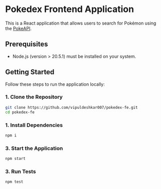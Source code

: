 
# Pokedex Frontend Application

This is a React application that allows users to search for Pokémon using the [PokeAPI](https://pokeapi.co). 

## Prerequisites

- Node.js (version > 20.5.1) must be installed on your system.

## Getting Started

Follow these steps to run the application locally:

### 1. Clone the Repository

```bash
git clone https://github.com/vipuldeshkar007/pokedex-fe.git
cd pokedex-fe
```

### 1. Install Dependencies

```bash
npm i
```

### 3. Start the Application

```bash
npm start
```

### 3. Run Tests

```bash
npm test
```
